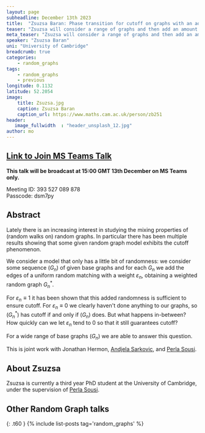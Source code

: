 ```yaml
---
layout: page
subheadline: December 13th 2023 
title:  "Zsuzsa Baran: Phase transition for cutoff on graphs with an added weighted random matching"
teaser: "Zsuzsa will consider a range of graphs and then add an amount of randomness that can be characterised by a single parameter. She will then discuss, given this parameter, the cutoff phenomenon for a wide range of base graphs.  "
meta_teaser: "Zsuzsa will consider a range of graphs and then add an amount of randomness that can be characterised by a single parameter. She will then discuss, given this parameter, the cutoff phenomenon for a wide range of base graphs.  "
speaker: "Zsuzsa Baran"
uni: "University of Cambridge"
breadcrumb: true
categories:
    - random_graphs
tags:
    - random_graphs
    - previous
longitude: 0.1132
latitude: 52.2054 
image:
    title: Zsuzsa.jpg
    caption: Zsuzsa Baran
    caption_url: https://www.maths.cam.ac.uk/person/zb251
header:
   image_fullwidth  : "header_unsplash_12.jpg"
author: mo
---
```


## [Link to Join MS Teams Talk](https://teams.microsoft.com/l/meetup-join/19%3ameeting_N2Q2NGY2NDEtYWVmNS00NzE3LWI0ZWMtMWFiZmE3NGM2MTc3%40thread.v2/0?context=%7b%22Tid%22%3a%22377e3d22-4ea1-422d-b0ad-8fcc89406b9e%22%2c%22Oid%22%3a%2243af9e94-a882-4d59-8a92-d00c8899065e%22%7d)

**This talk will be broadcast at 15:00 GMT 13th December on MS Teams only.**

Meeting ID: 393 527 089 878 \
Passcode: dsm7py

## Abstract

Lately there is an increasing interest in studying the mixing properties of (random walks on) random graphs. In particular there has been multiple results showing that some given random graph model exhibits the cutoff phenomenon.

We consider a model that only has a little bit of randomness: we consider some sequence $(G_n)$ of given base graphs and for each $G_n$ we add the edges of a uniform random matching with a weight $\varepsilon_n$, obtaining a weighted random graph $G_n^*$.

For $\varepsilon_n\equiv 1$ it has been shown that this added randomness is sufficient to ensure cutoff. For $\varepsilon_n\equiv0$ we clearly haven't done anything to our graphs, so $(G_n^*)$ has cutoff if and only if $(G_n)$ does. But what happens in-between? How quickly can we let $\varepsilon_n$ tend to 0 so that it still guarantees cutoff?

For a wide range of base graphs $(G_n)$ we are able to answer this question.

This is joint work with Jonathan Hermon, [Andjela Sarkovic](https://www.kings.cam.ac.uk/research/fellows/andjela-sarkovic), and [Perla Sousi](http://www.statslab.cam.ac.uk/~ps422/).

## About Zsuzsa

Zsuzsa is currently a third year PhD student at the University of Cambridge, under the supervision of [Perla Sousi](http://www.statslab.cam.ac.uk/~ps422/).

## Other Random Graph talks
{: .t60 }
{% include list-posts tag='random_graphs' %}
